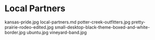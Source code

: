 # Local Partners

kansas-pride.jpg
local-partners.md
potter-creek-outfitters.jpg
pretty-prairie-rodeo-edited.jpg
small-desktop-black-theme-boxed-and-white-border.jpg
ubuntu.jpg
vineyard-band.jpg
